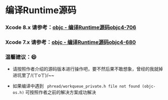 # 编译Runtime源码

### Xcode 8.x 请参考：[objc - 编译Runtime源码objc4-706](http://blog.csdn.net/WOTors/article/details/54426316?locationNum=7&fps=1)

### Xcode 7.x 请参考：[objc - 编译Runtime源码objc4-680](https://blog.csdn.net/wotors/article/details/52489464)

### 温馨建议：😄
- 请按照作者介绍的源码版本进行操作吧，要不然后果不敢想象，曾经的我就掉进坑里了/(ㄒoㄒ)/~~

- 如果编译中遇到 ` phread/workqueue_private.h file not found (objc-os.h)` 可按照作者之前的解决方案成功解决
